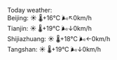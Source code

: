 Today weather:  
Beijing: ☀️ 🌡️+16°C 🌬️↖0km/h  
Tianjin: ☀️ 🌡️+19°C 🌬️↓0km/h  
Shijiazhuang: ☀️ 🌡️+18°C 🌬️←0km/h  
Tangshan: ☀️ 🌡️+19°C 🌬️↓0km/h  
